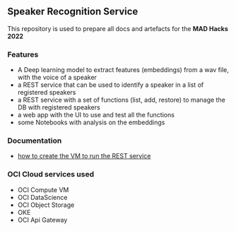 ## Speaker Recognition Service
This repository is used to prepare all docs and artefacts for the **MAD Hacks 2022**

### Features
* A Deep learning model to extract features (embeddings) from a wav file, with the voice of a speaker
* a REST service that can be used to identify a speaker in a list of registered speakers
* a REST service with a set of functions (list, add, restore) to manage the DB with registered speakers
* a web app with the UI to use and test all the functions
* some Notebooks with analysis on the embeddings

### Documentation
* [how to create the VM to run the REST service](./vm-creation.md)

### OCI Cloud services used
* OCI Compute VM
* OCI DataScience
* OCI Object Storage
* OKE
* OCI Api Gateway


